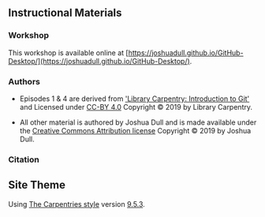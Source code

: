 ## Instructional Materials

### Workshop

This workshop is available online at [https://joshuadull.github.io/GitHub-Desktop/](https://joshuadull.github.io/GitHub-Desktop/).

### Authors 

* Episodes 1 & 4 are derived from ['Library Carpentry: Introduction to Git'](https://librarycarpentry.org/lc-git/) and Licensed under [CC-BY 4.0](https://librarycarpentry.org/lc-git/LICENSE.html) Copyright © 2019 by Library Carpentry. 

* All other material is authored by Joshua Dull and is made available under the [Creative Commons Attribution license](https://joshuadull.github.io/GitHub-Desktop/LICENSE.html) Copyright © 2019 by Joshua Dull. 

### Citation


## Site Theme

Using [The Carpentries style](https://github.com/carpentries/styles/) version [9.5.3](https://github.com/carpentries/styles/releases/tag/v9.5.3).
